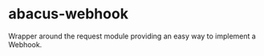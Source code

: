 abacus-webhook
===

Wrapper around the request module providing an easy way to implement a Webhook.

